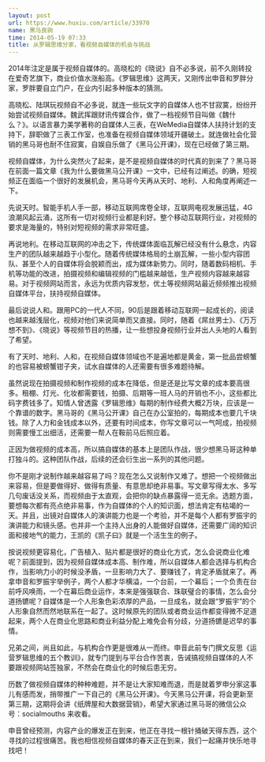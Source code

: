 ```yaml
---
layout: post
url: https://www.huxiu.com/article/33970
name: 黑马良驹
time: 2014-05-19 07:33
title: 从罗辑思维分家，看视频自媒体的机会与挑战
---
```

2014年注定是属于视频自媒体的。高晓松的《晓说》自不必多说，前不久刚转投在爱奇艺旗下，商业价值水涨船高。《罗辑思维》这两天，又刚传出申音和罗胖分家，罗胖要自立门户，在业内引起多种版本的猜测。

高晓松、陆琪玩视频自不必多说，就连一些玩文字的自媒体人也不甘寂寞，纷纷开始尝试视频自媒体。魏武挥跟财讯传媒合作，做了一档视频节目叫做《魏什么？》。以语言暴力美学著称的自媒体人三表，在WeMedia自媒体人扶持计划的支持下，辞职做了三表工作室，也准备在视频自媒体领域开疆破土。就连做社会化营销的黑马哥也耐不住寂寞，自娱自乐做了《黑马公开课》，现在已经做了第三期。

视频自媒体，为什么突然火了起来，是不是视频自媒体的时代真的到来了？黑马哥在前面一篇文章《我为什么要做黑马公开课》一文中，已经有过阐述。的确，短视频正在面临一个很好的发展机会，黑马哥今天再从天时、地利、人和角度再阐述一下。

先说天时。智能手机人手一部，移动互联网席卷全球，互联网电视发展迅猛，4G浪潮风起云涌，这所有一切对视频行业都是利好。整个移动互联网行业，对视频的要求是海量的，特别对短视频的需求非常旺盛。

再说地利。在移动互联网的冲击之下，传统媒体面临瓦解已经没有什么悬念，内容生产的团队越来越趋于小型化。随着传统媒体格局的土崩瓦解，一些小型内容团队、甚至个人的自媒体将会脱颖而出，成为媒体新势力。同时，随着数码相机、手机等功能的改进，拍摄视频和编辑视频的门槛越来越低，生产视频内容越来越容易。对于视频网站而言，永远为优质内容发愁，优土等视频网站最近频频推出视频自媒体平台，扶持视频自媒体。

最后说说人和。跟用PC的一代人不同，90后是跟着移动互联网一起成长的，阅读也越来越浅层化，视频对他们来说简单而又直接。同时，随着《屌丝男士》、《万万想不到》、《晓说》等视频节目的热播，让一些想投身视频行业并出人头地的人看到了希望。

有了天时、地利、人和，在视频自媒体领域也不是遍地都是黄金，第一批品尝螃蟹的也容易被螃蟹钳子夹，试水自媒体的人还需要有很多难题待解。

虽然说现在拍摄视频和制作视频的成本在降低，但是还是比写文章的成本要高很多。租棚、灯光、化妆都需要钱，拍摄、后期等一班人马的开销也不小，这些都比码字费钱多了。知情人曾透露《罗辑思维》每期的制作经费大概2万块，应该是一个靠谱的数字。黑马哥的《黑马公开课》自己在办公室拍的，每期成本也要几千块钱。除了人力和金钱成本以外，还要有时间成本，你写文章可以一气呵成，拍视频则需要慢工出细活，还需要一帮人在鞍前马后照应着。

正因为做视频的成本高，所以搞自媒体的基本上是团队作战，很少想黑马哥这种单打独斗的。这种团队作战，后续的还会衍生出一系列的其他问题。

你不是刚才说制作越来越容易了吗？现在怎么又说制作又难了。想把一个视频做出来容易，但是要做得好、做得有质量、有意思却绝非易事。写文章写得太水、多写几句废话没关系，而视频由于太直观，会把你的缺点暴露得一览无余。选题方面，要想每次都有亮点绝非易事，作为自媒体的个人的知识面，想法肯定有枯竭的一天。并且，出镜对自媒体人的演讲能力也是一个考验，并不是每个人都有罗振宇的演讲能力和镜头感。也并非一个主持人出身的人能做好自媒体，还需要广阔的知识面和接地气的能力，王凯的《凯子曰》就是一个活生生的例子。

按说视频更容易化，广告植入、贴片都是很好的商业化方式，怎么会说商业化难呢？前面提到，因为视频自媒体成本高、制作难，所以自媒体人都会选择与机构合作，当影响力小的时候没矛盾，一旦影响力大了、要赚钱了，肯定矛盾就来了。再拿申音和罗振宇举例子，两个人都才华横溢，一个台前，一个幕后；一个负责在台前呼风唤雨，一个在幕后商业运作，本来是强强联合、珠联璧合的事情，怎么会分道扬镳呢？自媒体是一个人形象色彩浓厚的产品，一旦成名，就会跟“罗振宇”的个人形象自然而然地联系在一起了。这时候原先的团队或者商业运作都变得微不足道起来，两个人在商业化思路和商业利益分配上难免会有分歧，分道扬镳是迟早的事情。

兄弟之间，尚且如此，与机构合作更是很难从一而终。申音此前专门撰文反思《运营罗辑思维的五个教训》，就专门提到与平台合作苦衷，告诫搞视频自媒体的人不要跟视频网站签独家，不然会在商业化的时候后患无穷。

历数了做视频自媒体的种种难题，并不是让大家知难而退，而是就着罗申分家这事儿有感而发，捎带推广一下自己的《黑马公开课》。今天黑马公开课，将会更新至第三期，这期将会讲《纸牌屋和大数据营销》，希望大家通过黑马哥的微信公众号：socialmouths 来收看。

申音曾经预测，内容产业的爆发正在到来，他正在寻找一根针捅破天得东西，这个寻找的过程很痛苦。我也相信视频自媒体的春天正在到来，我们一起痛并快乐地寻找吧！

